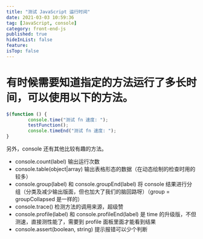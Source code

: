 ```yaml
---
title: "测试 JavaScript 运行时间"
date: 2021-03-03 10:59:36
tag: [JavaScript, console]
category: front-end-js
published: true
hideInList: false
feature:
isTop: false
---
```


# 有时候需要知道指定的方法运行了多长时间，可以使用以下的方法。

```javascript
$(function () {
        console.time("测试 fn 速度: ");
        testFunction();
        console.timeEnd("测试 fn 速度: ");
}
```

另外，console 还有其他比较有趣的方法。

- console.count(label) 输出运行次数
- console.table(object|array) 输出表格形态的数据（在动态绘制的检查时用的较多）
- console.group(label) 和 console.groupEnd(label) 将 console 结果进行分组（分类及减少输出版面，但也加大了我们的脑回路呀）（group = groupCollapsed 是一样的）
- console.trace() 检测方法的调用来源，超级赞
- console.profile(label) 和 console.profileEnd(label) 是 time 的升级版，不但测速，直接测性能了，需要到 profile 面板里面才能看到结果
- console.assert(boolean, string) 提示报错可以少个判断
